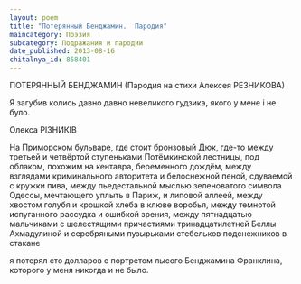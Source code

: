 ```yaml
---
layout: poem
title: "Потерянный Бенджамин.  Пародия"
maincategory: Поэзия
subcategory: Подражания и пародии
date_published: 2013-08-16
chitalnya_id: 858401
---
```




ПОТЕРЯННЫЙ БЕНДЖАМИН
(Пародия на стихи 
Алексея РЕЗНИКОВА)

Я загубив колись давно
давно
невеликого гудзика,
якого у мене i не було.

Олекса РIЗНИКIВ 

На Приморском бульваре,
где стоит бронзовый Дюк,
где-то между третьей и четвёртой 
ступеньками Потёмкинской лестницы,
под облаком, похожим на кентавра,
беременного дождём,
между взглядами 
криминального авторитета
и белоснежной пеной,
сдуваемой с кружки пива, 
между пьедестальной мыслью 
зеленоватого символа Одессы, 
мечтающего уплыть в Париж,
и липовой аллеей,
между хвостом голубя
и крошкой хлеба в клюве воробья,
между темнотой испуганного рассудка
и ошибкой зрения,
между пятнадцатью мальчиками
с шелестящими причастиями
тринадцатилетней Беллы Ахмадулиной
и серебряными пузырьками
стебельков подснежников в стакане

я потерял сто долларов
с портретом лысого 
Бенджамина Франклина,
которого у меня никогда 
и не было.






